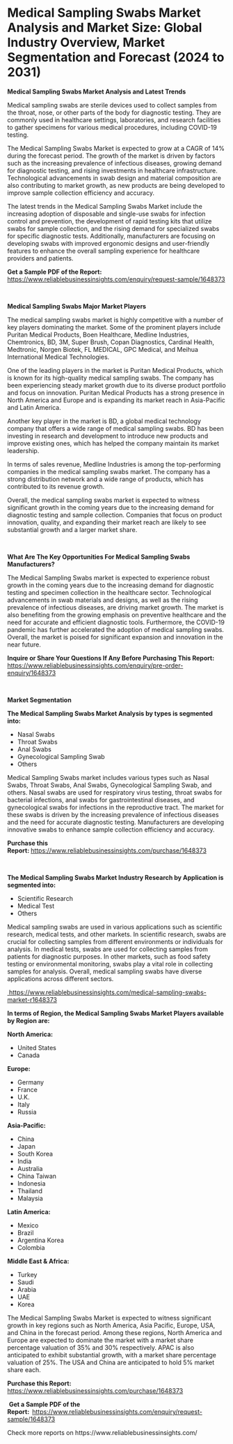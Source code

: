 <p><h1>Medical Sampling Swabs Market Analysis and Market Size: Global Industry Overview, Market Segmentation and Forecast (2024 to 2031)</h1></p><p><strong>Medical Sampling Swabs Market Analysis and Latest Trends</strong></p>
<p><p>Medical sampling swabs are sterile devices used to collect samples from the throat, nose, or other parts of the body for diagnostic testing. They are commonly used in healthcare settings, laboratories, and research facilities to gather specimens for various medical procedures, including COVID-19 testing.</p><p>The Medical Sampling Swabs Market is expected to grow at a CAGR of 14% during the forecast period. The growth of the market is driven by factors such as the increasing prevalence of infectious diseases, growing demand for diagnostic testing, and rising investments in healthcare infrastructure. Technological advancements in swab design and material composition are also contributing to market growth, as new products are being developed to improve sample collection efficiency and accuracy.</p><p>The latest trends in the Medical Sampling Swabs Market include the increasing adoption of disposable and single-use swabs for infection control and prevention, the development of rapid testing kits that utilize swabs for sample collection, and the rising demand for specialized swabs for specific diagnostic tests. Additionally, manufacturers are focusing on developing swabs with improved ergonomic designs and user-friendly features to enhance the overall sampling experience for healthcare providers and patients.</p></p>
<p><strong>Get a Sample PDF of the Report:&nbsp;</strong> <a href="https://www.reliablebusinessinsights.com/enquiry/request-sample/1648373">https://www.reliablebusinessinsights.com/enquiry/request-sample/1648373</a></p>
<p>&nbsp;</p>
<p><strong>Medical Sampling Swabs Major Market Players</strong></p>
<p><p>The medical sampling swabs market is highly competitive with a number of key players dominating the market. Some of the prominent players include Puritan Medical Products, Boen Healthcare, Medline Industries, Chemtronics, BD, 3M, Super Brush, Copan Diagnostics, Cardinal Health, Medtronic, Norgen Biotek, FL MEDICAL, GPC Medical, and Meihua International Medical Technologies.</p><p>One of the leading players in the market is Puritan Medical Products, which is known for its high-quality medical sampling swabs. The company has been experiencing steady market growth due to its diverse product portfolio and focus on innovation. Puritan Medical Products has a strong presence in North America and Europe and is expanding its market reach in Asia-Pacific and Latin America.</p><p>Another key player in the market is BD, a global medical technology company that offers a wide range of medical sampling swabs. BD has been investing in research and development to introduce new products and improve existing ones, which has helped the company maintain its market leadership.</p><p>In terms of sales revenue, Medline Industries is among the top-performing companies in the medical sampling swabs market. The company has a strong distribution network and a wide range of products, which has contributed to its revenue growth.</p><p>Overall, the medical sampling swabs market is expected to witness significant growth in the coming years due to the increasing demand for diagnostic testing and sample collection. Companies that focus on product innovation, quality, and expanding their market reach are likely to see substantial growth and a larger market share.</p></p>
<p>&nbsp;</p>
<p><strong>What Are The Key Opportunities For Medical Sampling Swabs Manufacturers?</strong></p>
<p><p>The Medical Sampling Swabs market is expected to experience robust growth in the coming years due to the increasing demand for diagnostic testing and specimen collection in the healthcare sector. Technological advancements in swab materials and designs, as well as the rising prevalence of infectious diseases, are driving market growth. The market is also benefiting from the growing emphasis on preventive healthcare and the need for accurate and efficient diagnostic tools. Furthermore, the COVID-19 pandemic has further accelerated the adoption of medical sampling swabs. Overall, the market is poised for significant expansion and innovation in the near future.</p></p>
<p><strong>Inquire or Share Your Questions If Any Before Purchasing This Report:</strong> <a href="https://www.reliablebusinessinsights.com/enquiry/pre-order-enquiry/1648373">https://www.reliablebusinessinsights.com/enquiry/pre-order-enquiry/1648373</a></p>
<p>&nbsp;</p>
<p><strong>Market Segmentation</strong></p>
<p><strong>The Medical Sampling Swabs Market Analysis by types is segmented into:</strong></p>
<p><ul><li>Nasal Swabs</li><li>Throat Swabs</li><li>Anal Swabs</li><li>Gynecological Sampling Swab</li><li>Others</li></ul></p>
<p><p>Medical Sampling Swabs market includes various types such as Nasal Swabs, Throat Swabs, Anal Swabs, Gynecological Sampling Swab, and others. Nasal swabs are used for respiratory virus testing, throat swabs for bacterial infections, anal swabs for gastrointestinal diseases, and gynecological swabs for infections in the reproductive tract. The market for these swabs is driven by the increasing prevalence of infectious diseases and the need for accurate diagnostic testing. Manufacturers are developing innovative swabs to enhance sample collection efficiency and accuracy.</p></p>
<p><strong>Purchase this Report:&nbsp;</strong><a href="https://www.reliablebusinessinsights.com/purchase/1648373">https://www.reliablebusinessinsights.com/purchase/1648373</a></p>
<p>&nbsp;</p>
<p><strong>The Medical Sampling Swabs Market Industry Research by Application is segmented into:</strong></p>
<p><ul><li>Scientific Research</li><li>Medical Test</li><li>Others</li></ul></p>
<p><p>Medical sampling swabs are used in various applications such as scientific research, medical tests, and other markets. In scientific research, swabs are crucial for collecting samples from different environments or individuals for analysis. In medical tests, swabs are used for collecting samples from patients for diagnostic purposes. In other markets, such as food safety testing or environmental monitoring, swabs play a vital role in collecting samples for analysis. Overall, medical sampling swabs have diverse applications across different sectors.</p></p>
<p><a href="https://www.reliablebusinessinsights.com/medical-sampling-swabs-market-r1648373">&nbsp;https://www.reliablebusinessinsights.com/medical-sampling-swabs-market-r1648373</a></p>
<p><strong>In terms of Region, the Medical Sampling Swabs Market Players available by Region are:</strong></p>
<p>
    <p> <strong> North America: </strong>
        <ul>
            <li>United States</li>
            <li>Canada</li>
        </ul>
        </p> 
    <p> <strong> Europe: </strong>
        <ul>
            <li>Germany</li>
            <li>France</li>
            <li>U.K.</li>
            <li>Italy</li>
            <li>Russia</li>
        </ul>
        </p> 
    <p> <strong> Asia-Pacific: </strong>
        <ul>
            <li>China</li>
            <li>Japan</li>
            <li>South Korea</li>
            <li>India</li>
            <li>Australia</li>
            <li>China Taiwan</li>
            <li>Indonesia</li>
            <li>Thailand</li>
            <li>Malaysia</li>
        </ul>
        </p> 
    <p> <strong> Latin America: </strong>
        <ul>
            <li>Mexico</li>
            <li>Brazil</li>
            <li>Argentina Korea</li>
            <li>Colombia</li>
        </ul>
        </p> 
    <p> <strong> Middle East & Africa: </strong>
        <ul>
            <li>Turkey</li>
            <li>Saudi</li>
            <li>Arabia</li>
            <li>UAE</li>
            <li>Korea</li>
        </ul>
    </p>
    </p>
<p><p>The Medical Sampling Swabs Market is expected to witness significant growth in key regions such as North America, Asia Pacific, Europe, USA, and China in the forecast period. Among these regions, North America and Europe are expected to dominate the market with a market share percentage valuation of 35% and 30% respectively. APAC is also anticipated to exhibit substantial growth, with a market share percentage valuation of 25%. The USA and China are anticipated to hold 5% market share each.</p></p>
<p><strong>Purchase this Report: </strong><a href="https://www.reliablebusinessinsights.com/purchase/1648373">https://www.reliablebusinessinsights.com/purchase/1648373</a></p>
<p>&nbsp;<strong>Get a Sample PDF of the Report:&nbsp;&nbsp;</strong><a href="https://www.reliablebusinessinsights.com/enquiry/request-sample/1648373">https://www.reliablebusinessinsights.com/enquiry/request-sample/1648373</a></p>
<p><strong></strong></p>
<p>Check more reports on https://www.reliablebusinessinsights.com/</p>